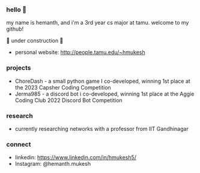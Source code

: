 ### hello 👋

my name is hemanth, and i'm a 3rd year cs major at tamu. welcome to my github!

🚧 under construction 🚧
- personal website: http://people.tamu.edu/~hmukesh

### projects
- ChoreDash - a small python game I co-developed, winning 1st place at the 2023 Capsher Coding Competition
- Jerma985 - a discord bot i co-developed, winning 1st place at the Aggie Coding Club 2022 Discord Bot Competition

### research
- currently researching networks with a professor from IIT Gandhinagar
<!--
**hmukesh5/hmukesh5** is a ✨ _special_ ✨ repository because its `README.md` (this file) appears on your GitHub profile.

Here are some ideas to get you started:

- 🔭 I’m currently working on ...
- 🌱 I’m currently learning ...
- 👯 I’m looking to collaborate on ...
- 🤔 I’m looking for help with ...
- 💬 Ask me about ...
- 📫 How to reach me: ...
- 😄 Pronouns: ...
- ⚡ Fun fact: ...
-->

### connect  
- linkedin: https://www.linkedin.com/in/hmukesh5/
- Instagram: @hemanth.mukesh

